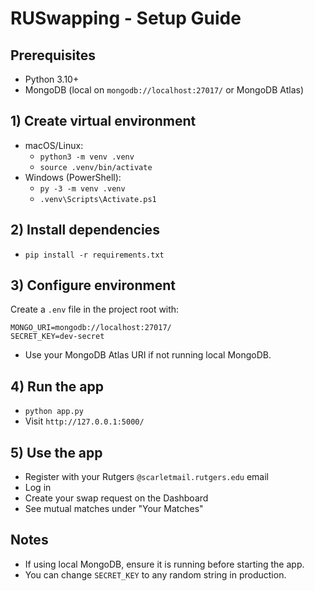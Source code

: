 # RUSwapping - Setup Guide

## Prerequisites
- Python 3.10+
- MongoDB (local on `mongodb://localhost:27017/` or MongoDB Atlas)

## 1) Create virtual environment
- macOS/Linux:
  - `python3 -m venv .venv`
  - `source .venv/bin/activate`
- Windows (PowerShell):
  - `py -3 -m venv .venv`
  - `.venv\Scripts\Activate.ps1`

## 2) Install dependencies
- `pip install -r requirements.txt`

## 3) Configure environment
Create a `.env` file in the project root with:
```
MONGO_URI=mongodb://localhost:27017/
SECRET_KEY=dev-secret
```
- Use your MongoDB Atlas URI if not running local MongoDB.

## 4) Run the app
- `python app.py`
- Visit `http://127.0.0.1:5000/`

## 5) Use the app
- Register with your Rutgers `@scarletmail.rutgers.edu` email
- Log in
- Create your swap request on the Dashboard
- See mutual matches under "Your Matches"

## Notes
- If using local MongoDB, ensure it is running before starting the app.
- You can change `SECRET_KEY` to any random string in production. 